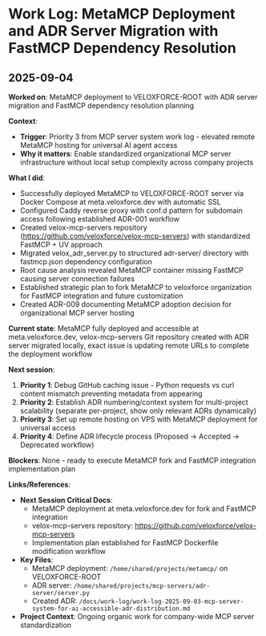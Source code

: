 # Work Log: MetaMCP Deployment and ADR Server Migration with FastMCP Dependency Resolution

## 2025-09-04

**Worked on**: MetaMCP deployment to VELOXFORCE-ROOT with ADR server migration and FastMCP dependency resolution planning

**Context**: 
- **Trigger**: Priority 3 from MCP server system work log - elevated remote MetaMCP hosting for universal AI agent access
- **Why it matters**: Enable standardized organizational MCP server infrastructure without local setup complexity across company projects

**What I did**:
- Successfully deployed MetaMCP to VELOXFORCE-ROOT server via Docker Compose at meta.veloxforce.dev with automatic SSL
- Configured Caddy reverse proxy with conf.d pattern for subdomain access following established ADR-001 workflow
- Created velox-mcp-servers repository (https://github.com/veloxforce/velox-mcp-servers) with standardized FastMCP + UV approach
- Migrated velox_adr_server.py to structured adr-server/ directory with fastmcp.json dependency configuration
- Root cause analysis revealed MetaMCP container missing FastMCP causing server connection failures
- Established strategic plan to fork MetaMCP to veloxforce organization for FastMCP integration and future customization
- Created ADR-009 documenting MetaMCP adoption decision for organizational MCP server hosting

**Current state**: MetaMCP fully deployed and accessible at meta.veloxforce.dev, velox-mcp-servers Git repository created with ADR server migrated locally, exact issue is updating remote URLs to complete the deployment workflow

**Next session**: 
1. **Priority 1**: Debug GitHub caching issue - Python requests vs curl content mismatch preventing metadata from appearing
2. **Priority 2**: Establish ADR numbering/context system for multi-project scalability (separate per-project, show only relevant ADRs dynamically)  
3. **Priority 3**: Set up remote hosting on VPS with MetaMCP deployment for universal access
4. **Priority 4**: Define ADR lifecycle process (Proposed → Accepted → Deprecated workflow)

**Blockers**: None - ready to execute MetaMCP fork and FastMCP integration implementation plan

**Links/References**: 
- **Next Session Critical Docs**:
  - MetaMCP deployment at meta.veloxforce.dev for fork and FastMCP integration
  - velox-mcp-servers repository: https://github.com/veloxforce/velox-mcp-servers
  - Implementation plan established for FastMCP Dockerfile modification workflow
- **Key Files**: 
  - MetaMCP deployment: `/home/shared/projects/metamcp/` on VELOXFORCE-ROOT
  - ADR server: `/home/shared/projects/mcp-servers/adr-server/server.py`
  - Created ADR: `/docs/work-log/work-log-2025-09-03-mcp-server-system-for-ai-accessible-adr-distribution.md`
- **Project Context**: Ongoing organic work for company-wide MCP server standardization